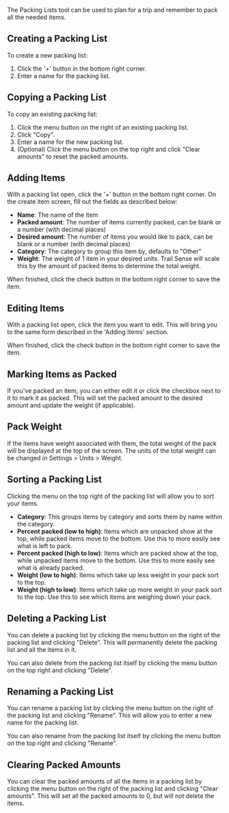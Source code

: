 The Packing Lists tool can be used to plan for a trip and remember to pack all the needed items.

## Creating a Packing List
To create a new packing list:

1. Click the '+' button in the bottom right corner.
2. Enter a name for the packing list. 

## Copying a Packing List
To copy an existing packing list:

1. Click the menu button on the right of an existing packing list.
2. Click "Copy".
3. Enter a name for the new packing list.
4. (Optional) Click the menu button on the top right and click "Clear amounts" to reset the packed amounts.

## Adding Items

With a packing list open, click the '+' button in the bottom right corner. On the create item screen, fill out the fields as described below:

- **Name**: The name of the item
- **Packed amount**: The number of items currently packed, can be blank or a number (with decimal places)
- **Desired amount**: The number of items you would like to pack, can be blank or a number (with decimal places)
- **Category**: The category to group this item by, defaults to "Other"
- **Weight**: The weight of 1 item in your desired units. Trail Sense will scale this by the amount of packed items to determine the total weight.

When finished, click the check button in the bottom right corner to save the item.

## Editing Items

With a packing list open, click the item you want to edit. This will bring you to the same form described in the 'Adding Items' section. 

When finished, click the check button in the bottom right corner to save the item.

## Marking Items as Packed
If you've packed an item, you can either edit it or click the checkbox next to it to mark it as packed. This will set the packed amount to the desired amount and update the weight (if applicable).

## Pack Weight
If the items have weight associated with them, the total weight of the pack will be displayed at the top of the screen. The units of the total weight can be changed in Settings > Units > Weight.

## Sorting a Packing List

Clicking the menu on the top right of the packing list will allow you to sort your items.

- **Category**: This groups items by category and sorts them by name within the category.
- **Percent packed (low to high)**: Items which are unpacked show at the top, while packed items move to the bottom. Use this to more easily see what is left to pack.
- **Percent packed (high to low)**: Items which are packed show at the top, while unpacked items move to the bottom. Use this to more easily see what is already packed.
- **Weight (low to high)**: Items which take up less weight in your pack sort to the top.
- **Weight (high to low)**: Items which take up more weight in your pack sort to the top. Use this to see which items are weighing down your pack.

## Deleting a Packing List

You can delete a packing list by clicking the menu button on the right of the packing list and clicking "Delete". This will permanently delete the packing list and all the items in it.

You can also delete from the packing list itself by clicking the menu button on the top right and clicking "Delete".

## Renaming a Packing List

You can rename a packing list by clicking the menu button on the right of the packing list and clicking "Rename". This will allow you to enter a new name for the packing list.

You can also rename from the packing list itself by clicking the menu button on the top right and clicking "Rename".

## Clearing Packed Amounts

You can clear the packed amounts of all the items in a packing list by clicking the menu button on the right of the packing list and clicking "Clear amounts". This will set all the packed amounts to 0, but will not delete the items.
